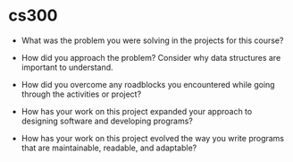 # cs300
- What was the problem you were solving in the projects for this course?

- How did you approach the problem? Consider why data structures are important to understand.

- How did you overcome any roadblocks you encountered while going through the activities or project?

- How has your work on this project expanded your approach to designing software and developing programs?

- How has your work on this project evolved the way you write programs that are maintainable, readable, and adaptable?

